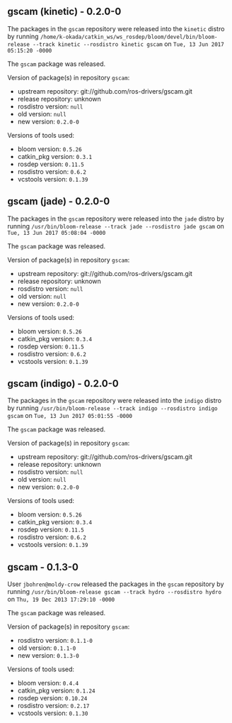## gscam (kinetic) - 0.2.0-0

The packages in the `gscam` repository were released into the `kinetic` distro by running `/home/k-okada/catkin_ws/ws_rosdep/bloom/devel/bin/bloom-release --track kinetic --rosdistro kinetic gscam` on `Tue, 13 Jun 2017 05:15:20 -0000`

The `gscam` package was released.

Version of package(s) in repository `gscam`:

- upstream repository: git://github.com/ros-drivers/gscam.git
- release repository: unknown
- rosdistro version: `null`
- old version: `null`
- new version: `0.2.0-0`

Versions of tools used:

- bloom version: `0.5.26`
- catkin_pkg version: `0.3.1`
- rosdep version: `0.11.5`
- rosdistro version: `0.6.2`
- vcstools version: `0.1.39`


## gscam (jade) - 0.2.0-0

The packages in the `gscam` repository were released into the `jade` distro by running `/usr/bin/bloom-release --track jade --rosdistro jade gscam` on `Tue, 13 Jun 2017 05:08:04 -0000`

The `gscam` package was released.

Version of package(s) in repository `gscam`:

- upstream repository: git://github.com/ros-drivers/gscam.git
- release repository: unknown
- rosdistro version: `null`
- old version: `null`
- new version: `0.2.0-0`

Versions of tools used:

- bloom version: `0.5.26`
- catkin_pkg version: `0.3.4`
- rosdep version: `0.11.5`
- rosdistro version: `0.6.2`
- vcstools version: `0.1.39`


## gscam (indigo) - 0.2.0-0

The packages in the `gscam` repository were released into the `indigo` distro by running `/usr/bin/bloom-release --track indigo --rosdistro indigo gscam` on `Tue, 13 Jun 2017 05:01:55 -0000`

The `gscam` package was released.

Version of package(s) in repository `gscam`:

- upstream repository: git://github.com/ros-drivers/gscam.git
- release repository: unknown
- rosdistro version: `null`
- old version: `null`
- new version: `0.2.0-0`

Versions of tools used:

- bloom version: `0.5.26`
- catkin_pkg version: `0.3.4`
- rosdep version: `0.11.5`
- rosdistro version: `0.6.2`
- vcstools version: `0.1.39`


## gscam - 0.1.3-0

User `jbohren@moldy-crow` released the packages in the `gscam` repository by running `/usr/bin/bloom-release gscam --track hydro --rosdistro hydro` on `Thu, 19 Dec 2013 17:29:10 -0000`

The `gscam` package was released.

Version of package(s) in repository `gscam`:
- rosdistro version: `0.1.1-0`
- old version: `0.1.1-0`
- new version: `0.1.3-0`

Versions of tools used:
- bloom version: `0.4.4`
- catkin_pkg version: `0.1.24`
- rosdep version: `0.10.24`
- rosdistro version: `0.2.17`
- vcstools version: `0.1.30`


